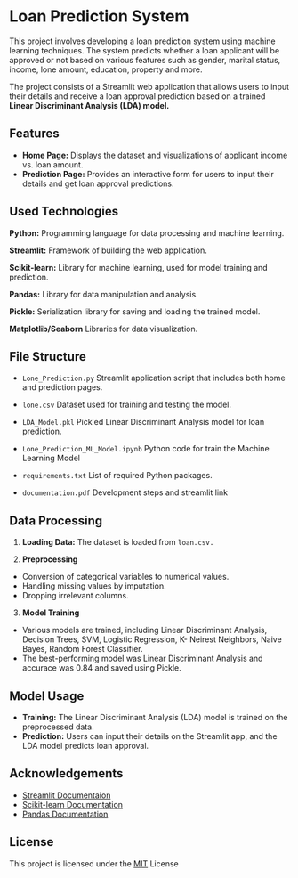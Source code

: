 
# Loan Prediction System 

This project involves developing a loan prediction system using machine learning techniques. The system predicts whether a loan applicant will be approved or not based on various features such as gender, marital status, income, lone amount, education, property and more.

The project consists of a Streamlit web application that allows users to input their details and receive a loan approval prediction based on a trained **Linear Discriminant Analysis (LDA) model.**


## Features

- **Home Page:** Displays the dataset and visualizations of applicant income vs. loan amount.
- **Prediction Page:** Provides an interactive form for users to input their details and get loan approval predictions.


## Used Technologies

**Python:** Programming language for data processing and machine learning.

**Streamlit:** Framework of building the web application.

**Scikit-learn:** Library for machine learning, used for model training and prediction.

**Pandas:** Library for data manipulation and analysis.

**Pickle:** Serialization library for saving and loading the trained model.

**Matplotlib/Seaborn** Libraries for data visualization.

## File Structure


- `Lone_Prediction.py` Streamlit application script that includes both home and prediction pages.

- `lone.csv` Dataset used for training and testing the model.

- `LDA_Model.pkl` Pickled Linear Discriminant Analysis model for loan prediction.

- `Lone_Prediction_ML_Model.ipynb` Python code for train the Machine Learning Model
- `requirements.txt`  List of required Python packages.
- `documentation.pdf` Development steps and streamlit link
## Data Processing

1. **Loading Data:** The dataset is loaded from `loan.csv.`

2. **Preprocessing**
- Conversion of categorical variables to numerical values.
- Handling missing values by imputation.
- Dropping irrelevant columns.

3. **Model Training**

- Various models are trained, including Linear Discriminant Analysis, Decision Trees, SVM, Logistic Regression, K- Neirest Neighbors, Naive Bayes, Random Forest Classifier.
- The best-performing model was Linear Discriminant Analysis and accurace was 0.84 and saved using Pickle.
## Model Usage

- **Training:** The Linear Discriminant Analysis (LDA) model is trained on the preprocessed data.
- **Prediction:** Users can input their details on the Streamlit app, and the LDA model predicts loan approval.
## Acknowledgements

 - [Streamlit Documentaion](https://docs.streamlit.io/)
 - [Scikit-learn Documentation](https://scikit-learn.org/stable/)
 - [Pandas Documentation](https://pandas.pydata.org/docs/)


## License

This project is licensed under the [MIT](https://choosealicense.com/licenses/mit/) License

